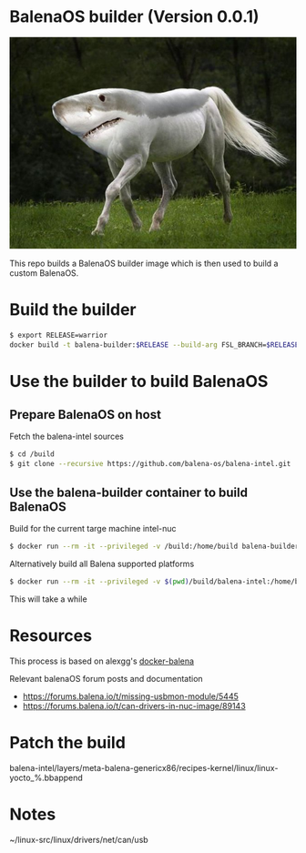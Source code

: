 # BalenaOS builder (Version 0.0.1)

![Shark Horse](pics/shorse.jpg)

This repo builds a BalenaOS builder image which is then used to build a custom
BalenaOS.


# Build the builder

```zsh
$ export RELEASE=warrior
docker build -t balena-builder:$RELEASE --build-arg FSL_BRANCH=$RELEASE --no-cache .
```

# Use the builder to build BalenaOS

## Prepare BalenaOS on host

Fetch the balena-intel sources 

```zsh
$ cd /build
$ git clone --recursive https://github.com/balena-os/balena-intel.git
```

## Use the balena-builder container to build BalenaOS

Build for the current targe machine intel-nuc

```zsh
$ docker run --rm -it --privileged -v /build:/home/build balena-builder ./balena-yocto-scripts/build/barys --rm-work -d --machine intel-nuc
```

Alternatively build all Balena supported platforms

```zsh
$ docker run --rm -it --privileged -v $(pwd)/build/balena-intel:/home/build balena-builder
```

This will take a while

# Resources

This process is based on alexgg's [docker-balena](https://github.com/alexgg/docker-balena)

Relevant balenaOS forum posts and documentation

- https://forums.balena.io/t/missing-usbmon-module/5445
- https://forums.balena.io/t/can-drivers-in-nuc-image/89143


# Patch the build

 balena-intel/layers/meta-balena-genericx86/recipes-kernel/linux/linux-yocto_%.bbappend

# Notes 

~/linux-src/linux/drivers/net/can/usb
